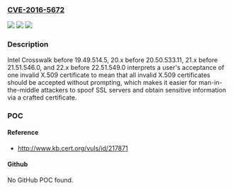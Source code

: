 ### [CVE-2016-5672](https://cve.mitre.org/cgi-bin/cvename.cgi?name=CVE-2016-5672)
![](https://img.shields.io/static/v1?label=Product&message=n%2Fa&color=blue)
![](https://img.shields.io/static/v1?label=Version&message=n%2Fa&color=blue)
![](https://img.shields.io/static/v1?label=Vulnerability&message=n%2Fa&color=brighgreen)

### Description

Intel Crosswalk before 19.49.514.5, 20.x before 20.50.533.11, 21.x before 21.51.546.0, and 22.x before 22.51.549.0 interprets a user's acceptance of one invalid X.509 certificate to mean that all invalid X.509 certificates should be accepted without prompting, which makes it easier for man-in-the-middle attackers to spoof SSL servers and obtain sensitive information via a crafted certificate.

### POC

#### Reference
- http://www.kb.cert.org/vuls/id/217871

#### Github
No GitHub POC found.


